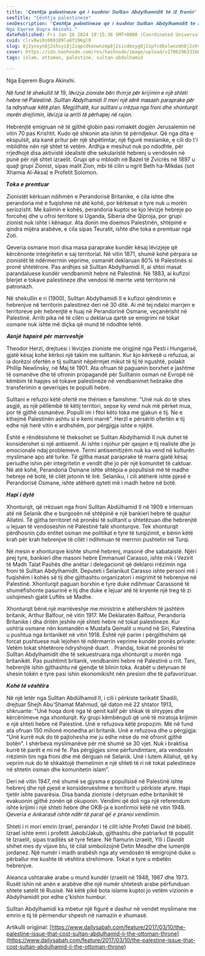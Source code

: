 ```yaml
---
title: "𝘾̧𝒆̈𝙨𝒉𝙩𝒋𝙖 𝙥𝒂𝙡𝒆𝙨𝒕𝙞𝒏𝙚𝒛𝙚 𝙦𝒆̈ 𝒊 𝒌𝙪𝒔𝙝𝒕𝙤𝒊 𝑺𝙪𝒍𝙡𝒕𝙖𝒏 𝑨𝙗𝒅𝙮𝒍𝙝𝒂𝙢𝒊𝙙𝒊𝙩 𝙩𝒆̈ 𝑰𝙄 𝙛𝒓𝙤𝒏𝙞𝒏"
seoTitle: "Çështja palestineze"
seoDescription: "𝘾̧𝒆̈𝙨𝒉𝙩𝒋𝙖 𝙥𝒂𝙡𝒆𝙨𝒕𝙞𝒏𝙚𝒛𝙚 𝙦𝒆̈ 𝒊 𝒌𝙪𝒔𝙝𝒕𝙤𝒊 𝑺𝙪𝒍𝙡𝒕𝙖𝒏 𝑨𝙗𝒅𝙮𝒍𝙝𝒂𝙢𝒊𝙙𝒊𝙩 𝙩𝒆̈ 𝑰𝙄 𝙛𝒓𝙤𝒏𝙞𝒏. 
Nga Eqerem Bugra Akinxhi."
datePublished: Fri Jan 26 2024 19:15:36 GMT+0000 (Coordinated Universal Time)
cuid: clrv0wi0s000109la6f196gl0
slug: 8j2yvsyn8j2shsyi8j2zqpcdkonwnzmp8j2sicdmzyg8j2zpfcdkolwnzmh8j2shvcdmajwnzkv8j2znvcdkownzma8j2smcdmzog8j2zpvcdkobmicdwnzkkipcdkozwnzmq8j2slpcdmz3wnzkv8j2zppcdkoog8j2ruvcdmarwnzkn8j2zofcdkpxwnzmw8j2sjydwnzgo8j2zlcdkoxwnzmu8j2sjfcdmz3wnzkc8j2zovcdkorwnzmz8j2sivcdmakg8j2zqfcdkobmicdwnzgw8j2zhcdwnzmb8j2skcdmatwnzkp8j2znvcdko8
cover: https://cdn.hashnode.com/res/hashnode/image/upload/v1706296331663/5a3d2129-bac5-4208-b047-9af586d15aa1.jpeg
tags: islam, ottoman, palestine, sultan-abdulhamid

---
```


Nga Eqerem Bugra Akinxhi.

𝑁𝑒̈ 𝑓𝑢𝑛𝑑 𝑡𝑒̈ 𝑠ℎ𝑒𝑘𝑢𝑙𝑙𝑖𝑡 𝑡𝑒̈ 19, 𝑙𝑒̈𝑣𝑖𝑧𝑗𝑎 𝑧𝑖𝑜𝑛𝑖𝑠𝑡𝑒 𝑏𝑒̈𝑟𝑖 𝑡ℎ𝑖𝑟𝑟𝑗𝑒 𝑝𝑒̈𝑟 𝑘𝑟𝑖𝑗𝑖𝑚𝑖𝑛 𝑒 𝑛𝑗𝑒̈ 𝑠ℎ𝑡𝑒𝑡𝑖 ℎ𝑒𝑏𝑟𝑒 𝑛𝑒̈ 𝑃𝑎𝑙𝑒𝑠𝑡𝑖𝑛𝑒̈. 𝑆𝑢𝑙𝑙𝑡𝑎𝑛 𝐴𝑏𝑑𝑦𝑙ℎ𝑎𝑚𝑖𝑑𝑖 𝐼𝐼 𝑚𝑜𝑟𝑖 𝑛𝑗𝑒̈ 𝑠𝑒̈𝑟𝑒̈ 𝑚𝑎𝑠𝑎𝑠ℎ 𝑝𝑎𝑟𝑎𝑝𝑟𝑎𝑘𝑒 𝑝𝑒̈𝑟 𝑡𝑎 𝑛𝑑𝑟𝑦𝑠ℎ𝑢𝑎𝑟 𝑘𝑒̈𝑡𝑒̈ 𝑝𝑙𝑎𝑛. 𝑀𝑒𝑔𝑗𝑖𝑡ℎ𝑎𝑡𝑒̈, 𝑘𝑢𝑟 𝑠𝑢𝑙𝑙𝑡𝑎𝑛𝑖 𝑢 𝑟𝑟𝑒̈𝑧𝑢𝑎 𝑛𝑔𝑎 𝑓𝑟𝑜𝑛𝑖 𝑑ℎ𝑒 𝑥ℎ𝑜𝑛𝑡𝑢𝑟𝑞𝑖𝑡 𝑚𝑜𝑟𝑒̈𝑛 𝑑𝑟𝑒𝑗𝑡𝑖𝑚𝑖𝑛, 𝑙𝑒̈𝑣𝑖𝑧𝑗𝑎 𝑖𝑎 𝑎𝑟𝑟𝑖𝑡𝑖 𝑡𝑒̈ 𝑝𝑒̈𝑟ℎ𝑎𝑝𝑒𝑗 𝑛𝑒̈ 𝑟𝑎𝑗𝑜𝑛.

Hebrenjtë emigruan në të gjithë globin pasi romakët dogjën Jerusalemin në vitin 70 pas Krishtit. Kudo që shkonin ata ishin të përndjekur. Që nga dita e ekspulsit, ata kanë pritur për një shpëtimtar, një figurë mesianike, e cili do t'i mblidhte nën një shtet të vetëm. Ardhja e mesihut nuk po ndodhte, për rrjedhojë disa aktivistë idealistë dhe sekularistë hebrenj u vendosën në punë për një shtet izraelit. Grupi që u mblodh në Bazel të Zvicrës në 1897 u quajt grupi Zionist, sipas malit Zion, mbi të cilin u ngrit Beth ha-Mikdas (sot Xhamia Al-Aksa) e Profetit Solomon.

𝑻𝒐𝒌𝒂 𝒆 𝒑𝒓𝒆𝒎𝒕𝒖𝒂𝒓

Zionistët kërkuan ndihmën e Perandorisë Britanike, e cila ishte dhe perandoria më e fuqishme në atë kohë, por kërkesat e tyre nuk u morën seriozisht. Me kalimin e kohës, perandoria kuptoi se kjo lëvizje hebreje po forcohej dhe u ofroi territore si Uganda, Siberia dhe Qiproja, por grupi zionist nuk ishte i kënaqur. Ata donin me doemos Palestinën, shtëpinë e qindra mijëra arabëve, e cila sipas Teuratit, ishte dhe toka e premtuar nga Zoti.

Qeveria osmane mori disa masa paraprake kundër kësaj lëvizjeje që kërcënonte integritetin e saj territorial. Në vitin 1871, shumë kohë përpara se zionistët të ndërmerrnin veprime, osmanët deklaruan 80% të Palestinës si pronë shtetërore. Pas ardhjes së Sulltan Abdylhamidi II, ai shtoi masat parandaluese kundër vendbanimit hebre në Palestinë. Në 1883, ai kufizoi blerjet e tokave palestineze dhe vendosi të merrte vetë territorin në patronazh.

Në shekullin e ri (1900), Sulltan Abdylhamidi II e kufizoi qëndrimin e hebrenjve në territorin palestinez deri në 30 ditë. Ai më tej ndaloi marrjen e territoreve për hebrenjtë e huaj në Perandorinë Osmane, veçanërisht në Palestinë. Arriti pika në të cilën u deklarua qartë se emigrimi në tokat osmane nuk ishte më diçka që mund të ndodhte lehtë.

𝑨𝒔𝒏𝒋𝒆̈ 𝒉𝒂𝒑𝒔𝒊𝒓𝒆̈ 𝒑𝒆̈𝒓 𝒎𝒂𝒓𝒓𝒗𝒆𝒔𝒉𝒋𝒆

Theodor Herzl, drejtuesi i lëvizjes zioniste me origjinë nga Pesti i Hungarisë, gjatë kësaj kohe kërkoi një takim me sulltanin. Kur kjo kërkesë u refuzua, ai ia dorëzoi ofertën e tij sulltanit nëpërmjet mikut të tij të ngushtë, polakit Phillip Newlinsky, në Maj të 1901. Ata ofruan të paguanin borxhet e jashtme të osmanëve dhe të ofronin propagandë për Sulltanin osman në Evropë në këmbim të hapjes së tokave palestineze në vendbanimet hebraike dhe transferimin e qeverisjes te populli hebre.

Sulltani e refuzoi këtë ofertë me thënien e famshme: "Unë nuk do të shes asgjë, as një pëllëmbë të këtij territori, sepse ky vend nuk më përket mua, por të gjithë osmanëve. Populli im i fitoi këto toka me gjakun e tij. Ne e kthejmë Palestinën ashtu si e kemi marrë". Herzl e përsëriti ofertën e tij edhe një herë vitin e ardhshëm, por përgjigja ishte e njëjtë.

Është e rëndësishme të theksohet se Sulltan Abdylhamidi II nuk duhet të konsiderohet si një antisemit. Ai ishte i njohur për qasjen e tij realiste dhe jo emocionale ndaj problemeve. Termi antisemitizëm nuk ka vend në kulturën myslimane apo atë turke. Të gjitha masat paraprake të marra gjatë kësaj periudhe ishin për integritetin e vendit dhe jo për një komunitet të caktuar. Në atë kohë, Perandoria Osmane ishte shtëpia e popullsisë më të madhe hebreje në botë, të cilët jetonin të lirë. Selaniku, i cili atëherë ishte pjesë e Perandorisë Osmane, ishte atëherë qyteti më i madh hebre në botë.

𝑯𝒂𝒑𝒊 𝒊 𝒅𝒚𝒕𝒆̈

Xhonturqit, që rrëzuan nga froni Sulltan Abdülhamid II në 1909 e internuan atë në Selanik dhe e burgosën në shtëpinë e një bankieri hebre të quajtur Allatini. Të gjitha territoret në pronësi të sulltanit u shtetëzuan dhe hebrenjtë u lejuan të vendoseshin në Palestinë falë xhonturqve. Tek xhonturqit përdhosnin çdo entitet osman me politikat e tyre të turqizimit, e bënin këtë krah për krah hebrenjve të cilët i ndihmuan të merrnin pushtetin në Turqi.

Në mesin e xhonturqve kishte shumë hebrenj, masonë dhe sabataistë. Njëri prej tyre, bankieri dhe masoni hebre Emmanuel Carasso, ishte mik i Vezirit të Madh Talat Pashës dhe anëtar i delegacionit që deklaroi rrëzimin nga froni të Sulltan Abdylhamidit. Deputeti i Selanikut Carasso ishte personi më i fuqishëm i kohës së tij dhe gjithashtu organizatori i migrimit të hebrenjve në Palestinë. Xhonturqit paguan borxhin e tyre duke ndihmuar Carassonë të shumëfishonte pasurinë e tij dhe duke e lejuar atë të kryente një treg të zi ushqimesh gjatë Luftës së Madhe.

Xhonturqit bënë një marrëveshje me ministrin e atëhershëm të jashtëm britanik, Arthur Balfour, në vitin 1917. Me Deklaratën Balfour, Perandoria Britanike i dha dritën jeshile një shteti hebre në tokat palestineze. Kur ushtria osmane nën komandën e Mustafa Qemalit u mund në Siri, Palestina u pushtua nga britanikët në vitin 1918. Është një parim i përgjithshëm që forcat pushtuese nuk lejohen të ndërmarrin veprime kundër pronës private: Vetëm tokat shtetërore ndryshojnë duart. . Prandaj, tokat në pronësi të Sulltan Abdylhamidit dhe të sekuestruara nga xhonturqit u morën nga britanikët. Pas pushtimit britanik, vendbanimi hebre në Palestinë u rrit. Tani, hebrenjtë ishin gjithashtu në gjendje të blinin toka. Arabët u detyruan të shesin tokën e tyre pasi ishin ekonomikisht nën presion dhe të pafavorizuar.

𝑲𝒐𝒉𝒆̈ 𝒕𝒆̈ 𝒗𝒆̈𝒔𝒉𝒕𝒊𝒓𝒂

Në një letër nga Sulltan Abdülhamid II, i cili i përkiste tarikatit Shadili, drejtuar Shejh Abu'Shamat Mahmud, që daton më 22 shtator 1913, shkruante: "Unë hoqa dorë nga të qenit kalif për shkak të shtypjes dhe kërcënimeve nga xhonturqit. Ky grupi këmbënguli që unë të miratoja krijimin e një shteti hebre në Palestinë. Unë e refuzova këtë propozim. Më në fund ata ofruan 150 milionë monedha ari britanik. Unë e refuzova dhe u përgjigja: "Unë kurrë nuk do të pajtohesha me ju edhe nëse do më ofronit gjithë botën". I shërbeva myslimanëve për më shumë se 30 vjet. Nuk i braktisa kurrë të parët e mi në fe. Pas përgjigjes sime përfundimtare, ata vendosën rrëzimin tim nga froni dhe më dërguan në Selanik. Unë i lutem Allahut, që ky veprim nuk do të shkaktojë themelimin e një shteti të ri në tokat palestineze në shtetin osman dhe komunitetin islam”.

Deri në vitin 1947, më shumë se gjysma e popullsisë në Palestinë ishte hebrenj dhe një pjesë e konsiderueshme e territorit u përkiste atyre. Hapi tjetër ishte pavarësia. Disa banda zioniste i detyruan edhe britanikët të evakuonin gjithë zonën që okuponin. Vendimi që doli nga një referendum ishte krijimi i një shteti hebre dhe OKB-ja e konfirmoi këtë në vitin 1948. 𝘘𝑒𝘷𝑒𝘳𝑖𝘢 𝘦 𝘈𝑛𝘬𝑎𝘳𝑎𝘴𝑒̈ 𝑖𝘴ℎ𝘵𝑒 𝑛𝘥𝑒̈𝘳 𝘵𝑒̈ 𝑝𝘢𝑟𝘢𝑡 𝑞𝘦̈ 𝘦 𝘱𝑟𝘢𝑛𝘰𝑖 𝑣𝘦𝑛𝘥𝑖𝘮𝑖𝘯.

Shteti i ri mori emrin Izrael, perandor i të cilit ishte Profeti David (në bibël). Izrael ishte emri i profetit Jakob/Jakub, gjithashtu dhe patriarkut të popullit të Izraelit, sipas traditës së tyre fetare. Në flamurin izraelit, Ylli i Davidit shihet mes dy vijave blu, të cilat simbolizojnë Detin Mesdhe dhe lumenjtë jordanez. Një numër i madh arabësh nga aty vendosën të emigrojnë duke u përballur me kushte të vështira strehimore. Tokat e tyre u mbetën hebrenjve.

Aleanca ushtarake arabe u mund kundër Izraelit në 1948, 1967 dhe 1973. Rusët ishin në anën e arabëve dhe një numër shtetesh arabe përfunduan shtete satelit të Rusisë. Në këtë pikë bota islame kuptoi jo vetëm vizionin e Abdylhamidit por edhe ç'kishin humbur.

Sulltan Abdylhamidi ka mbetur një figurë e dashur në vendet myslimane me emrin e tij të përmendur shpesh në namazin e xhumasë.

Artikulli origjinal: [https://www.dailysabah.com/feature/2017/03/10/the-palestine-issue-that-cost-sultan-abdulhamid-ii-the-ottoman-throne](https://www.dailysabah.com/feature/2017/03/10/the-palestine-issue-that-cost-sultan-abdulhamid-ii-the-ottoman-throne)